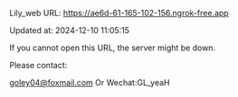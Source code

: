 Lily_web URL: https://ae6d-61-165-102-156.ngrok-free.app

Updated at: 2024-12-10 11:05:15

If you cannot open this URL, the server might be down.

Please contact: 

goley04@foxmail.com Or Wechat:GL_yeaH